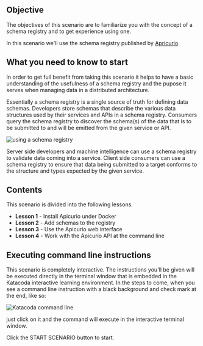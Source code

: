 ## Objective

The objectives of this scenario are to familiarize you with the concept of a schema registry and to get experience using one.

In this scenario we'll use the schema registry published by [Apricurio](https://www.apicur.io/registry/).


## What you need to know to start

In order to get full benefit from taking this scenario it helps to have a basic understanding of the usefulness of a schema registry and the pupose it serves when managing data in a distributed architecture.

Essentially a schema registry is a single source of truth for defining data schemas. Developers store schemas that describe the various data structures used by their services and APIs in a schema registry. Consumers query the schema registry to discover the schema(s) of the data that is to be submitted to and will be emitted from the given service or API.

![using a schema registry](apicurio/assets/schema-registry.png)

Server side developers and machine intelligence can use a schema registry to validate data coming into a service. Client side consumers can use a schema registry to ensure that data being submitted to a target conforms to the structure and types expected by the given service.


## Contents

This scenario is divided into the following lessons.

* **Lesson 1** - Install Apicurio under Docker
* **Lesson 2** - Add schemas to the registry
* **Lesson 3** - Use the Apicurio web interface
* **Lesson 4** - Work with the Apicurio API at the command line

## Executing command line instructions 

This scenario is completely interactive. The instructions you'll be given will be executed directly in the terminal window that is embedded in the Katacoda interactive learning environment. In the steps to come, when you see a command line instruction with a black background and check mark at the end, like so:

![Katacoda command line](kind-intro/assets/command.png)

just click on it and the command will execute in the interactive terminal window.

Click the START SCENARIO button to start.
